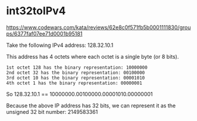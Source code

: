 # int32toIPv4
https://www.codewars.com/kata/reviews/62e8c0f571fb5b0001111830/groups/6377faf07ee71d0001b95181

Take the following IPv4 address: 128.32.10.1

This address has 4 octets where each octet is a single byte (or 8 bits).

    1st octet 128 has the binary representation: 10000000
    2nd octet 32 has the binary representation: 00100000
    3rd octet 10 has the binary representation: 00001010
    4th octet 1 has the binary representation: 00000001

So 128.32.10.1 == 10000000.00100000.00001010.00000001

Because the above IP address has 32 bits, we can represent it as the unsigned 32 bit number: 2149583361
